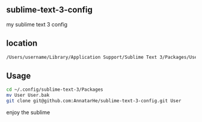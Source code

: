 ## sublime-text-3-config
my sublime text 3 config

## location

```bash
/Users/username/Library/Application Support/Sublime Text 3/Packages/User
```

## Usage

```bash
cd ~/.config/sublime-text-3/Packages
mv User User.bak
git clone git@github.com:AnnatarHe/sublime-text-3-config.git User
```

enjoy the sublime
